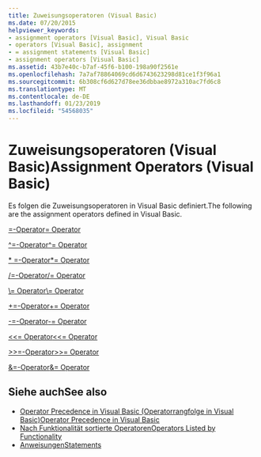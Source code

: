 ```yaml
---
title: Zuweisungsoperatoren (Visual Basic)
ms.date: 07/20/2015
helpviewer_keywords:
- assignment operators [Visual Basic], Visual Basic
- operators [Visual Basic], assignment
- = assignment statements [Visual Basic]
- assignment operators [Visual Basic]
ms.assetid: 43b7e40c-b7af-45f6-b100-198a90f2561e
ms.openlocfilehash: 7a7af78864069cd6d6743623298d81ce1f3f96a1
ms.sourcegitcommit: 6b308cf6d627d78ee36dbbae8972a310ac7fd6c8
ms.translationtype: MT
ms.contentlocale: de-DE
ms.lasthandoff: 01/23/2019
ms.locfileid: "54568035"
---
```

# <a name="assignment-operators-visual-basic"></a><span data-ttu-id="33a6a-102">Zuweisungsoperatoren (Visual Basic)</span><span class="sxs-lookup"><span data-stu-id="33a6a-102">Assignment Operators (Visual Basic)</span></span>
<span data-ttu-id="33a6a-103">Es folgen die Zuweisungsoperatoren in Visual Basic definiert.</span><span class="sxs-lookup"><span data-stu-id="33a6a-103">The following are the assignment operators defined in Visual Basic.</span></span>  
  
 [<span data-ttu-id="33a6a-104">=-Operator</span><span class="sxs-lookup"><span data-stu-id="33a6a-104">= Operator</span></span>](../../../visual-basic/language-reference/operators/assignment-operator.md)  
  
 [<span data-ttu-id="33a6a-105">^=-Operator</span><span class="sxs-lookup"><span data-stu-id="33a6a-105">^= Operator</span></span>](../../../visual-basic/language-reference/operators/exponentiation-assignment-operator.md)  
  
 [<span data-ttu-id="33a6a-106">\* =-Operator</span><span class="sxs-lookup"><span data-stu-id="33a6a-106">\*= Operator</span></span>](../../../visual-basic/language-reference/operators/multiplication-assignment-operator.md)  
  
 [<span data-ttu-id="33a6a-107">/=-Operator</span><span class="sxs-lookup"><span data-stu-id="33a6a-107">/= Operator</span></span>](../../../visual-basic/language-reference/operators/floating-point-division-assignment-operator.md)  
  
 [<span data-ttu-id="33a6a-108">\\= Operator</span><span class="sxs-lookup"><span data-stu-id="33a6a-108">\\= Operator</span></span>](../../../visual-basic/language-reference/operators/integer-division-assignment-operator.md)  
  
 [<span data-ttu-id="33a6a-109">+=-Operator</span><span class="sxs-lookup"><span data-stu-id="33a6a-109">+= Operator</span></span>](../../../visual-basic/language-reference/operators/addition-assignment-operator.md)  
  
 [<span data-ttu-id="33a6a-110">-=-Operator</span><span class="sxs-lookup"><span data-stu-id="33a6a-110">-= Operator</span></span>](../../../visual-basic/language-reference/operators/subtraction-assignment-operator.md)  
  
 [<span data-ttu-id="33a6a-111"><\<= Operator</span><span class="sxs-lookup"><span data-stu-id="33a6a-111"><\<= Operator</span></span>](../../../visual-basic/language-reference/operators/left-shift-assignment-operator.md)  
  
 [<span data-ttu-id="33a6a-112">>>=-Operator</span><span class="sxs-lookup"><span data-stu-id="33a6a-112">>>= Operator</span></span>](../../../visual-basic/language-reference/operators/right-shift-assignment-operator.md)  
  
 [<span data-ttu-id="33a6a-113">&=-Operator</span><span class="sxs-lookup"><span data-stu-id="33a6a-113">&= Operator</span></span>](../../../visual-basic/language-reference/operators/and-assignment-operator.md)  
  
## <a name="see-also"></a><span data-ttu-id="33a6a-114">Siehe auch</span><span class="sxs-lookup"><span data-stu-id="33a6a-114">See also</span></span>
- [<span data-ttu-id="33a6a-115">Operator Precedence in Visual Basic (Operatorrangfolge in Visual Basic)</span><span class="sxs-lookup"><span data-stu-id="33a6a-115">Operator Precedence in Visual Basic</span></span>](../../../visual-basic/language-reference/operators/operator-precedence.md)
- [<span data-ttu-id="33a6a-116">Nach Funktionalität sortierte Operatoren</span><span class="sxs-lookup"><span data-stu-id="33a6a-116">Operators Listed by Functionality</span></span>](../../../visual-basic/language-reference/operators/operators-listed-by-functionality.md)
- [<span data-ttu-id="33a6a-117">Anweisungen</span><span class="sxs-lookup"><span data-stu-id="33a6a-117">Statements</span></span>](../../../visual-basic/language-reference/statements/index.md)
